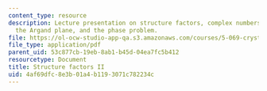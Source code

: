 ```yaml
---
content_type: resource
description: Lecture presentation on structure factors, complex numbers, Euler's equation,
  the Argand plane, and the phase problem.
file: https://ol-ocw-studio-app-qa.s3.amazonaws.com/courses/5-069-crystal-structure-analysis-spring-2010/4af69dfc8e3b01a4b1193071c782234c_phasing_handout1.pdf
file_type: application/pdf
parent_uid: 53c877cb-19eb-8ab1-b45d-04ea7fc5b412
resourcetype: Document
title: Structure factors II
uid: 4af69dfc-8e3b-01a4-b119-3071c782234c
---
```

